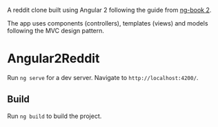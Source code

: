 A reddit clone built using Angular 2 following the guide from [ng-book 2](https://www.ng-book.com/2/). 

The app uses components (controllers), templates (views) and models following the MVC design pattern. 

# Angular2Reddit

Run `ng serve` for a dev server. Navigate to `http://localhost:4200/`. 

## Build

Run `ng build` to build the project.
